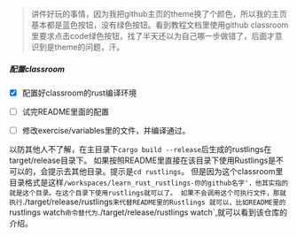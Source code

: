 
>讲件好玩的事情，因为我把github主页的theme换了个颜色，所以我的主页基本都是蓝色按钮，没有绿色按钮。看到教程文档里使用github classroom里要求点击code绿色按钮，找了半天还以为自己哪一步做错了，后面才意识到是theme的问题，汗。

##### 配置classroom
- [x] 配置好classroom的rust编译环境
- [ ] 试完README里面的配置
- [ ] 修改exercise/variables里的文件，并编译通过。


以防其他人不了解，在主目录下`cargo build --release`后生成的rustlings在target/release目录下。
如果按照README里直接在该目录下使用Rustlings是不可以的，会提示去其他目录。提示是`cd rustlings`。
但是因为这个classroom里目录格式是这样`/workspaces/learn_rust_rustlings-你的github名字'，他其实指的就是这个目录。在这个目录下使用rustlings就可以了。
如果不会调用这个可执行文件，那就执行`./target/release/rustlings`来代替README里的Rustlings 就可以，比如README里的`rustlings watch`命令替代为`./target/release/rustlings watch`,就可以看到该仓库的介绍。
